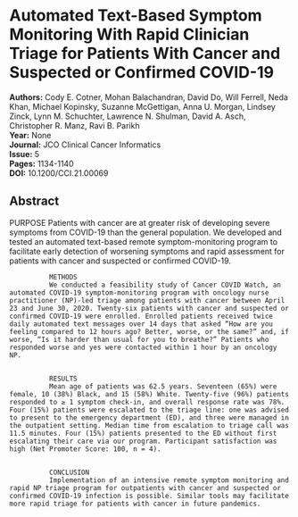 # Automated Text-Based Symptom Monitoring With Rapid Clinician Triage for Patients With Cancer and Suspected or Confirmed COVID-19

**Authors:** Cody E. Cotner, Mohan Balachandran, David Do, Will Ferrell, Neda Khan, Michael Kopinsky, Suzanne McGettigan, Anna U. Morgan, Lindsey Zinck, Lynn M. Schuchter, Lawrence N. Shulman, David A. Asch, Christopher R. Manz, Ravi B. Parikh  
**Year:** None  
**Journal:** JCO Clinical Cancer Informatics  
**Issue:** 5  
**Pages:** 1134-1140  
**DOI:** 10.1200/CCI.21.00069  

## Abstract
PURPOSE
              Patients with cancer are at greater risk of developing severe symptoms from COVID-19 than the general population. We developed and tested an automated text-based remote symptom-monitoring program to facilitate early detection of worsening symptoms and rapid assessment for patients with cancer and suspected or confirmed COVID-19.
            
            
              METHODS
              We conducted a feasibility study of Cancer COVID Watch, an automated COVID-19 symptom-monitoring program with oncology nurse practitioner (NP)-led triage among patients with cancer between April 23 and June 30, 2020. Twenty-six patients with cancer and suspected or confirmed COVID-19 were enrolled. Enrolled patients received twice daily automated text messages over 14 days that asked “How are you feeling compared to 12 hours ago? Better, worse, or the same?” and, if worse, “Is it harder than usual for you to breathe?” Patients who responded worse and yes were contacted within 1 hour by an oncology NP.
            
            
              RESULTS
              Mean age of patients was 62.5 years. Seventeen (65%) were female, 10 (38%) Black, and 15 (58%) White. Twenty-five (96%) patients responded to ≥ 1 symptom check-in, and overall response rate was 78%. Four (15%) patients were escalated to the triage line: one was advised to present to the emergency department (ED), and three were managed in the outpatient setting. Median time from escalation to triage call was 11.5 minutes. Four (15%) patients presented to the ED without first escalating their care via our program. Participant satisfaction was high (Net Promoter Score: 100, n = 4).
            
            
              CONCLUSION
              Implementation of an intensive remote symptom monitoring and rapid NP triage program for outpatients with cancer and suspected or confirmed COVID-19 infection is possible. Similar tools may facilitate more rapid triage for patients with cancer in future pandemics.

